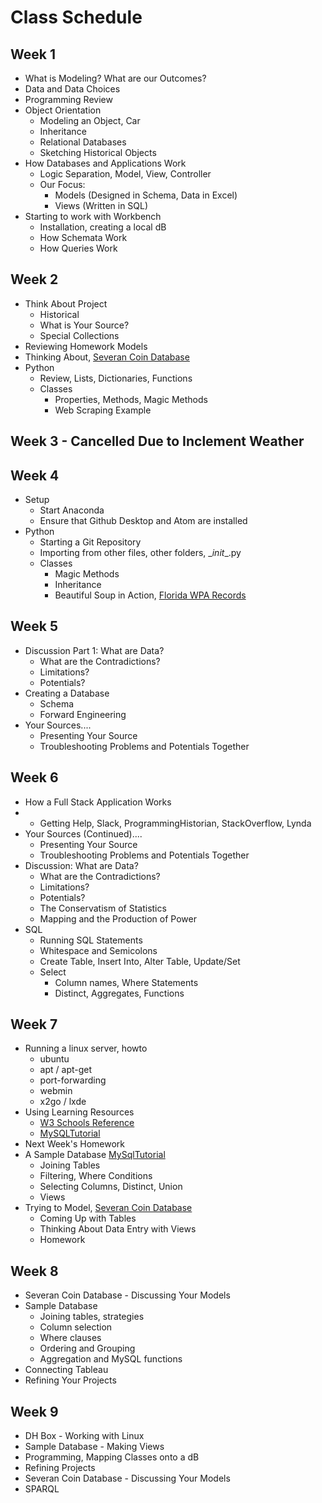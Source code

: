 # Class Schedule

## Week 1
* What is Modeling? What are our Outcomes?
* Data and Data Choices
* Programming Review
* Object Orientation
    * Modeling an Object, Car
    * Inheritance
    * Relational Databases
    * Sketching Historical Objects
* How Databases and Applications Work
    * Logic Separation, Model, View, Controller
    * Our Focus:
        * Models (Designed in Schema, Data in Excel)
        * Views (Written in SQL)
* Starting to work with Workbench
    * Installation, creating a local dB
    * How Schemata Work
    * How Queries Work

## Week 2
* Think About Project
    * Historical
    * What is Your Source?
    * Special Collections
* Reviewing Homework Models
* Thinking About, [Severan Coin Database](http://web3.cas.usf.edu/main/other/severan/databases/)
* Python
    * Review, Lists, Dictionaries, Functions
    * Classes
        * Properties, Methods, Magic Methods
        * Web Scraping Example

## Week 3 - Cancelled Due to Inclement Weather

## Week 4

* Setup
    * Start Anaconda
    * Ensure that Github Desktop and Atom are installed
* Python
    * Starting a Git Repository
    * Importing from other files, other folders, \__init__.py
    * Classes
        * Magic Methods
        * Inheritance
        * Beautiful Soup in Action, [Florida WPA Records](https://www.floridamemory.com/collections/churchrecords/)

## Week 5

* Discussion Part 1: What are Data?
    * What are the Contradictions?
    * Limitations?
    * Potentials?
* Creating a Database
    * Schema
    * Forward Engineering
* Your Sources....
    * Presenting Your Source
    * Troubleshooting Problems and Potentials Together

## Week 6

* How a Full Stack Application Works
* * Getting Help, Slack, ProgrammingHistorian, StackOverflow, Lynda
* Your Sources (Continued)....
    * Presenting Your Source
    * Troubleshooting Problems and Potentials Together
* Discussion: What are Data?
    * What are the Contradictions?
    * Limitations?
    * Potentials?
    * The Conservatism of Statistics
    * Mapping and the Production of Power
* SQL
    * Running SQL Statements
    * Whitespace and Semicolons
    * Create Table, Insert Into, Alter Table, Update/Set
    * Select
        * Column names, Where Statements
        * Distinct, Aggregates, Functions


## Week 7

* Running a linux server, howto
    * ubuntu
    * apt / apt-get
    * port-forwarding
    * webmin
    * x2go / lxde
* Using Learning Resources
    * [W3 Schools Reference](https://www.w3schools.com/sql/default.asp)
    * [MySQLTutorial](http://www.mysqltutorial.org)
* Next Week's Homework
* A Sample Database [MySqlTutorial](http://www.mysqltutorial.org)
    * Joining Tables
    * Filtering, Where Conditions
    * Selecting Columns, Distinct, Union
    * Views
* Trying to Model, [Severan Coin Database](http://web3.cas.usf.edu/main/other/severan/databases/)
    * Coming Up with Tables
    * Thinking About Data Entry with Views
    * Homework

## Week 8

* Severan Coin Database - Discussing Your Models
* Sample Database
    * Joining tables, strategies
    * Column selection
    * Where clauses
    * Ordering and Grouping
    * Aggregation and MySQL functions
* Connecting Tableau
* Refining Your Projects

## Week 9

* DH Box - Working with Linux
* Sample Database - Making Views
* Programming, Mapping Classes onto a dB
* Refining Projects
* Severan Coin Database - Discussing Your Models
* SPARQL
